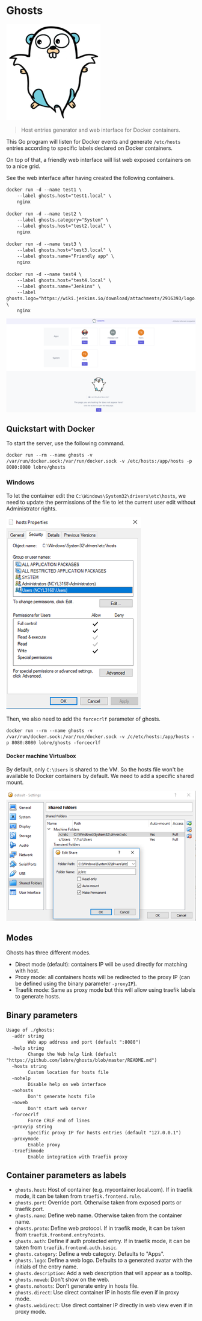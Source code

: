 # Ghosts

<img src="https://raw.githubusercontent.com/lobre/ghosts/master/static/logo.png" width="250">

> Host entries generator and web interface for Docker containers.

This Go program will listen for Docker events and generate `/etc/hosts` entries according to specific labels declared on Docker containers.

On top of that, a friendly web interface will list web exposed containers on to a nice grid.

See the web interface after having created the following containers.

    docker run -d --name test1 \
        --label ghosts.host="test1.local" \
        nginx

    docker run -d --name test2 \
        --label ghosts.category="System" \
        --label ghosts.host="test2.local" \
        nginx

    docker run -d --name test3 \
        --label ghosts.host="test3.local" \
        --label ghosts.name="Friendly app" \
        nginx

    docker run -d --name test4 \
        --label ghosts.host="test4.local" \
        --label ghosts.name="Jenkins" \
        --label ghosts.logo="https://wiki.jenkins.io/download/attachments/2916393/logo.png" \
        nginx

![screenshot](https://raw.githubusercontent.com/lobre/ghosts/master/img/screenshot.png)

## Quickstart with Docker

To start the server, use the following command.

    docker run --rm --name ghosts -v /var/run/docker.sock:/var/run/docker.sock -v /etc/hosts:/app/hosts -p 8080:8080 lobre/ghosts

### Windows

To let the container edit the `C:\Windows\System32\drivers\etc\hosts`, we need to update the permissions of the file to let the current user edit without Administrator rights.

![screenshot](https://raw.githubusercontent.com/lobre/ghosts/master/img/windows_permissions.png)

Then, we also need to add the `forcecrlf` parameter of ghosts.

    docker run --rm --name ghosts -v /var/run/docker.sock:/var/run/docker.sock -v /c/etc/hosts:/app/hosts -p 8080:8080 lobre/ghosts -forcecrlf

#### Docker machine Virtualbox

By default, only `C:\Users` is shared to the VM. So the hosts file won't be available to Docker containers by default. We need to add a specific shared mount.

![screenshot](https://raw.githubusercontent.com/lobre/ghosts/master/img/vbox_shared.png)

## Modes

Ghosts has three different modes.

 - Direct mode (default): containers IP will be used directly for matching with host.
 - Proxy mode: all containers hosts will be redirected to the proxy IP (can be defined using the binary parameter `-proxyIP`).
 - Traefik mode: Same as proxy mode but this will allow using traefik labels to generate hosts.

## Binary parameters

    Usage of ./ghosts:
      -addr string
            Web app address and port (default ":8080")
      -help string
            Change the Web help link (default "https://github.com/lobre/ghosts/blob/master/README.md")
      -hosts string
            Custom location for hosts file
      -nohelp
            Disable help on web interface
      -nohosts
            Don't generate hosts file
      -noweb
            Don't start web server
      -forcecrlf
            Force CRLF end of lines
      -proxyip string
            Specific proxy IP for hosts entries (default "127.0.0.1")
      -proxymode
            Enable proxy
      -traefikmode
            Enable integration with Traefik proxy

## Container parameters as labels

 - `ghosts.host`: Host of container (e.g. mycontainer.local.com). If in traefik mode, it can be taken from `traefik.frontend.rule`.
 - `ghosts.port`: Override port. Otherwise taken from exposed ports or traefik port.
 - `ghosts.name`: Define web name. Otherwise taken from the container name.
 - `ghosts.proto`: Define web protocol. If in traefik mode, it can be taken from `traefik.frontend.entryPoints`.
 - `ghosts.auth`: Define if auth protected entry. If in traefik mode, it can be taken from `traefik.frontend.auth.basic`.
 - `ghosts.category`: Define a web category. Defaults to "Apps".
 - `ghosts.logo`: Define a web logo. Defaults to a generated avatar with the initials of the entry name.
 - `ghosts.description`: Add a web description that will appear as a tooltip.
 - `ghosts.noweb`: Don't show on the web.
 - `ghosts.nohosts`: Don't generate entry in hosts file.
 - `ghosts.direct`: Use direct container IP in hosts file even if in proxy mode.
 - `ghosts.webdirect`: Use direct container IP directly in web view even if in proxy mode.

